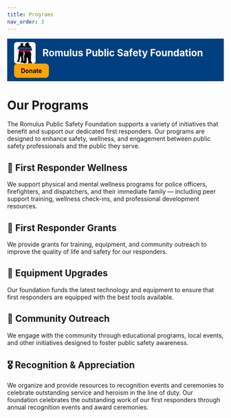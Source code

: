```yaml
---
title: Programs
nav_order: 3
---
```


<div style="background-color: #004080; color: white; padding: 0.5rem 1rem; display: flex; align-items: center; justify-content: space-between; flex-wrap: wrap;">
  <div style="display: flex; align-items: center; gap: 1rem;">
    <img src="IMG_7829.jpeg" alt="Romulus PSF Logo" style="height:50px; border-radius: 6px;" />
    <span style="font-size: 1.4rem; font-weight: bold;">Romulus Public Safety Foundation</span>
  </div>
  <a href="donate.html" style="background-color: #FFA500; color: black; padding: 0.5rem 1rem; border-radius: 8px; text-decoration: none; font-weight: bold;">Donate</a>
</div>


# Our Programs

The Romulus Public Safety Foundation supports a variety of initiatives that benefit and support our dedicated first responders. Our programs are designed to enhance safety, wellness, and engagement between public safety professionals and the public they serve.

## 🚒 First Responder Wellness
We support physical and mental wellness programs for police officers, firefighters, and dispatchers, and their immediate family — including peer support training, wellness check-ins, and professional development resources.

## 🚓 First Responder Grants
We provide grants for training, equipment, and community outreach to improve the quality of life and safety for our responders.

## 🚒 Equipment Upgrades
Our foundation funds the latest technology and equipment to ensure that first responders are equipped with the best tools available.

## 👮 Community Outreach
We engage with the community through educational programs, local events, and other initiatives designed to foster public safety awareness.

## 🎖️ Recognition & Appreciation
We organize and provide resources to recognition events and ceremonies to celebrate outstanding service and heroism in the line of duty. Our foundation celebrates the outstanding work of our first responders through annual recognition events and award ceremonies.
